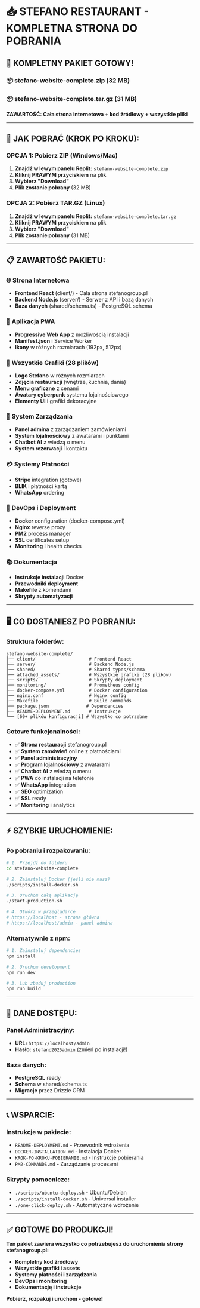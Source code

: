 # 📥 STEFANO RESTAURANT - KOMPLETNA STRONA DO POBRANIA

## 🎯 **KOMPLETNY PAKIET GOTOWY!**

### 📦 **stefano-website-complete.zip** (32 MB)
### 📦 **stefano-website-complete.tar.gz** (31 MB)

**ZAWARTOŚĆ: Cała strona internetowa + kod źródłowy + wszystkie pliki**

---

## 🔽 **JAK POBRAĆ (KROK PO KROKU):**

### **OPCJA 1: Pobierz ZIP (Windows/Mac)**
1. **Znajdź w lewym panelu Replit:** `stefano-website-complete.zip`
2. **Kliknij PRAWYM przyciskiem** na plik
3. **Wybierz "Download"**
4. **Plik zostanie pobrany** (32 MB)

### **OPCJA 2: Pobierz TAR.GZ (Linux)**
1. **Znajdź w lewym panelu Replit:** `stefano-website-complete.tar.gz`
2. **Kliknij PRAWYM przyciskiem** na plik  
3. **Wybierz "Download"**
4. **Plik zostanie pobrany** (31 MB)

---

## 📋 **ZAWARTOŚĆ PAKIETU:**

### 🌐 **Strona Internetowa**
- **Frontend React** (client/) - Cała strona stefanogroup.pl
- **Backend Node.js** (server/) - Serwer z API i bazą danych
- **Baza danych** (shared/schema.ts) - PostgreSQL schema

### 📱 **Aplikacja PWA**
- **Progressive Web App** z możliwością instalacji
- **Manifest.json** i Service Worker
- **Ikony** w różnych rozmiarach (192px, 512px)

### 🎨 **Wszystkie Grafiki (28 plików)**
- **Logo Stefano** w różnych rozmiarach
- **Zdjęcia restauracji** (wnętrze, kuchnia, dania)
- **Menu graficzne** z cenami
- **Awatary cyberpunk** systemu lojalnościowego
- **Elementy UI** i grafiki dekoracyjne

### 🔧 **System Zarządzania**
- **Panel admina** z zarządzaniem zamówieniami
- **System lojalnościowy** z awatarami i punktami
- **Chatbot AI** z wiedzą o menu
- **System rezerwacji** i kontaktu

### 💳 **Systemy Płatności**
- **Stripe** integration (gotowe)
- **BLIK** i płatności kartą
- **WhatsApp** ordering

### 🚀 **DevOps i Deployment**
- **Docker** configuration (docker-compose.yml)
- **Nginx** reverse proxy
- **PM2** process manager
- **SSL** certificates setup
- **Monitoring** i health checks

### 📚 **Dokumentacja**
- **Instrukcje instalacji** Docker
- **Przewodniki deployment** 
- **Makefile** z komendami
- **Skrypty automatyzacji**

---

## 🖥️ **CO DOSTANIESZ PO POBRANIU:**

### **Struktura folderów:**
```
stefano-website-complete/
├── client/                    # Frontend React
├── server/                    # Backend Node.js  
├── shared/                    # Shared types/schema
├── attached_assets/           # Wszystkie grafiki (28 plików)
├── scripts/                   # Skrypty deployment
├── monitoring/                # Prometheus config
├── docker-compose.yml         # Docker configuration
├── nginx.conf                 # Nginx config
├── Makefile                   # Build commands
├── package.json              # Dependencies
├── README-DEPLOYMENT.md       # Instrukcje
└── [60+ plików konfiguracji] # Wszystko co potrzebne
```

### **Gotowe funkcjonalności:**
- ✅ **Strona restauracji** stefanogroup.pl
- ✅ **System zamówień** online z płatnościami
- ✅ **Panel administracyjny** 
- ✅ **Program lojalnościowy** z awatarami
- ✅ **Chatbot AI** z wiedzą o menu
- ✅ **PWA** do instalacji na telefonie
- ✅ **WhatsApp** integration
- ✅ **SEO** optimization
- ✅ **SSL** ready
- ✅ **Monitoring** i analytics

---

## ⚡ **SZYBKIE URUCHOMIENIE:**

### **Po pobraniu i rozpakowaniu:**
```bash
# 1. Przejdź do folderu
cd stefano-website-complete

# 2. Zainstaluj Docker (jeśli nie masz)
./scripts/install-docker.sh

# 3. Uruchom całą aplikację
./start-production.sh

# 4. Otwórz w przeglądarce
# https://localhost - strona główna
# https://localhost/admin - panel admina
```

### **Alternatywnie z npm:**
```bash
# 1. Zainstaluj dependencies
npm install

# 2. Uruchom development
npm run dev

# 3. Lub zbuduj production
npm run build
```

---

## 🔑 **DANE DOSTĘPU:**

### **Panel Administracyjny:**
- **URL:** `https://localhost/admin`
- **Hasło:** `stefano2025admin` (zmień po instalacji!)

### **Baza danych:**
- **PostgreSQL** ready
- **Schema** w shared/schema.ts
- **Migracje** przez Drizzle ORM

---

## 📞 **WSPARCIE:**

### **Instrukcje w pakiecie:**
- `README-DEPLOYMENT.md` - Przewodnik wdrożenia
- `DOCKER-INSTALLATION.md` - Instalacja Docker
- `KROK-PO-KROKU-POBIERANIE.md` - Instrukcje pobierania
- `PM2-COMMANDS.md` - Zarządzanie procesami

### **Skrypty pomocnicze:**
- `./scripts/ubuntu-deploy.sh` - Ubuntu/Debian
- `./scripts/install-docker.sh` - Universal installer
- `./one-click-deploy.sh` - Automatyczne wdrożenie

---

## ✅ **GOTOWE DO PRODUKCJI!**

**Ten pakiet zawiera wszystko co potrzebujesz do uruchomienia strony stefanogroup.pl:**
- **Kompletny kod źródłowy**
- **Wszystkie grafiki i assets**  
- **Systemy płatności i zarządzania**
- **DevOps i monitoring**
- **Dokumentację i instrukcje**

**Pobierz, rozpakuj i uruchom - gotowe!**